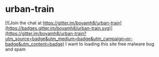 # urban-train

[![Join the chat at https://gitter.im/boyamh8/urban-train](https://badges.gitter.im/boyamh8/urban-train.svg)](https://gitter.im/boyamh8/urban-train?utm_source=badge&utm_medium=badge&utm_campaign=pr-badge&utm_content=badge)
I want to loading this site free malware bug and spam
